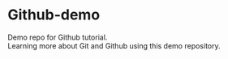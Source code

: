 # Github-demo
Demo repo for Github tutorial.  
Learning more about Git and Github using this demo repository.
